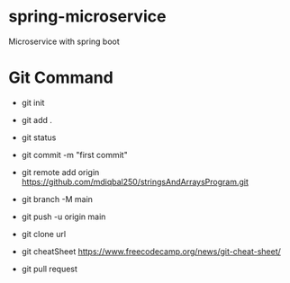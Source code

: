 # spring-microservice
Microservice with spring boot

# Git Command 

* git init
* git add .
* git status
* git commit -m "first commit"

* git remote add origin https://github.com/mdiqbal250/stringsAndArraysProgram.git

* git branch -M main
* git push -u origin main


* git clone url

* git cheatSheet https://www.freecodecamp.org/news/git-cheat-sheet/

* git pull request

